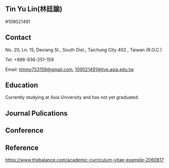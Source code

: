 ## Tin Yu Lin(林廷諭) 
#109021491



## Contact
No. 20, Ln. 15, Dexiang St., South Dist., Taichung City 402 , Taiwan (R.O.C.)

Tel: +886-936-251-159

Email: timmy753159@gmail.com,
       109021491@live.asia.edu.tw

## Education
Currently studying at Asia University and has not yet graduated.

## Journal Pulications

## Conference

## Reference
https://www.thebalance.com/academic-curriculum-vitae-example-2060817
